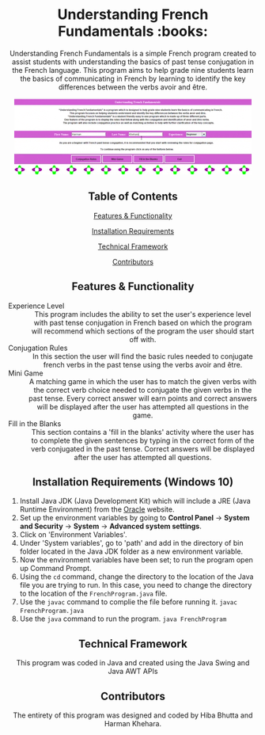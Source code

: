 <h1 align="center">Understanding French Fundamentals :books:</h1>

<p align="center">Understanding French Fundamentals is a simple French program created to assist students with understanding the basics of past tense conjugation in the French language. This program aims to help grade nine students learn the basics of communicating in French by learning to identify the key differences between the verbs avoir and être. </p>

<p align="center">
  <img width="480" height="154" src="french_project.gif">
</p>

<h2 align="center">Table of Contents</h2>

<p align="center"><a href="#features">Features & Functionality</a></p>
<p align="center"><a href="#installation">Installation Requirements</a></p>
<p align="center"><a href="#framework">Technical Framework</a></p>
<p align="center"><a href="#contributors">Contributors</a></p>

<h2 align="center" id="Features">Features & Functionality</h2>

<p align="center">
  <dl>
    <dt>Experience Level</dt>
    <dd align="center">This program includes the ability to set the user's experience level with past tense conjugation in French based on which the program will recommend which sections of the program the user should start off with. </dd>
    <dt>Conjugation Rules</dt>
    <dd align="center">In this section the user will find the basic rules needed to conjugate french verbs in the past tense using the verbs avoir and être.</dd>
    <dt>Mini Game</dt>
    <dd align="center">A matching game in which the user has to match the given verbs with the correct verb choice needed to conjugate the given verbs in the past tense. Every correct answer will earn points and correct answers will be displayed after the user has attempted all questions in the game.</dd>
    <dt>Fill in the Blanks</dt>
    <dd align="center">This section contains a 'fill in the blanks' activity where the user has to complete the given sentences by typing in the correct form of the verb conjugated in the past tense. Correct answers will be displayed after the user has attempted all questions.</dd>
  </dl>
</p>

<h2 align="center" id="installation">Installation Requirements (Windows 10)</h2>

<ol>
  <li>Install Java JDK (Java Development Kit) which will include a JRE (Java Runtime Environment) from the <a href="https://www.oracle.com/java/technologies/javase-downloads.html" target="_blank">Oracle</a> website.</li>
  <li>Set up the environment variables by going to <b>Control Panel</b> -> <b>System and Security</b> -> <b>System</b> -> <b>Advanced system settings</b>.</li>
  <li>Click on 'Environment Variables'.</li>
  <li>Under 'System variables', go to 'path' and add in the directory of bin folder located in the Java JDK folder as a new environment variable.</li>
  <li>Now the environment variables have been set; to run the program open up Command Prompt.</li>
  <li>Using the <code>cd</code> command, change the directory to the location of the Java file you are trying to run. In this case, you need to change the directory to the location of the <code>FrenchProgram.java</code> file.</li>
  <li>Use the <code>javac</code> command to complie the file before running it. <code>javac FrenchProgram.java</code></li>
  <li>Use the <code>java</code> command to run the program. <code>java FrenchProgram</code><lli>
</ol>
    
<h2 align="center" id="framework">Technical Framework</h2>

<p align="center">This program was coded in Java and created using the Java Swing and Java AWT APIs</p>
  
<h2 align="center" id="contributors">Contributors</h2>

<p align="center">The entirety of this program was designed and coded by Hiba Bhutta and Harman Khehara.</p>
